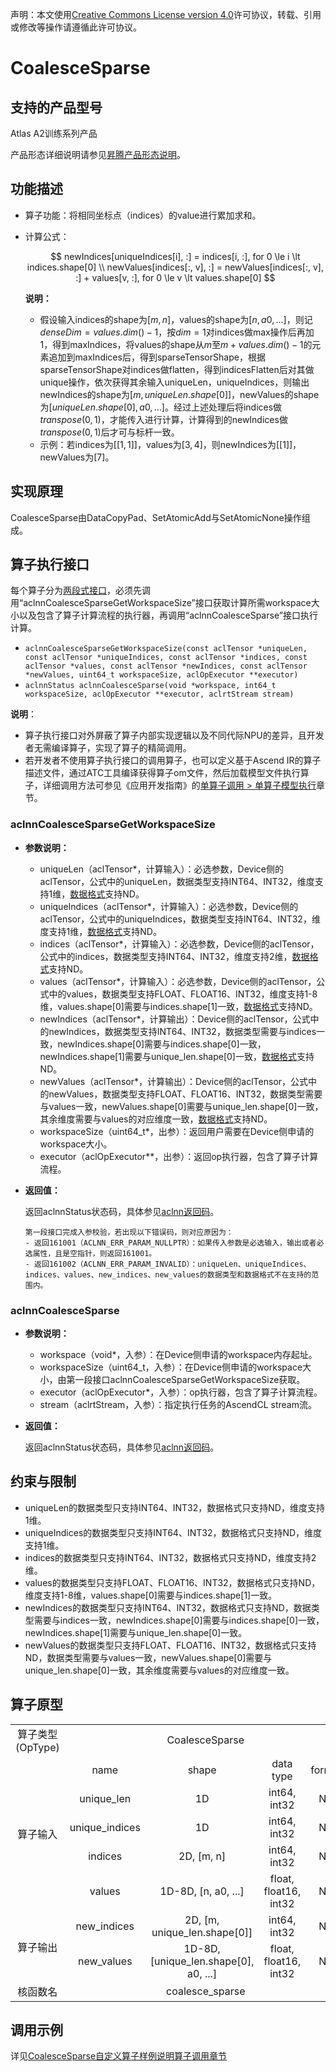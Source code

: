 声明：本文使用[Creative Commons License version 4.0](https://creativecommons.org/licenses/by/4.0/legalcode)许可协议，转载、引用或修改等操作请遵循此许可协议。

# CoalesceSparse

## 支持的产品型号

Atlas A2训练系列产品

产品形态详细说明请参见[昇腾产品形态说明](https://www.hiascend.com/document/redirect/CannCommunityProductForm)。

## 功能描述

- 算子功能：将相同坐标点（indices）的value进行累加求和。
- 计算公式：
  
  $$
  newIndices[uniqueIndices[i], :] = indices[i, :], for 0 \le i \lt indices.shape[0] \\
  newValues[indices[:, v], :] = newValues[indices[:, v], :] + values[v, :], for 0 \le v \lt values.shape[0]
  $$
  
  **说明：**
  - 假设输入indices的shape为$[m, n]$，values的shape为$[n, a0, ...]$，则记$denseDim = values.dim() - 1$，按$dim = 1$对indices做max操作后再加1，得到maxIndices，将values的shape从$m$至$m+ values.dim() - 1$的元素追加到maxIndices后，得到sparseTensorShape，根据sparseTensorShape对indices做flatten，得到indicesFlatten后对其做unique操作，依次获得其余输入uniqueLen，uniqueIndices，则输出newIndices的shape为$[m, uniqueLen.shape[0]]$，newValues的shape为$[uniqueLen.shape[0], a0, ...]$。经过上述处理后将indices做$transpose(0, 1)$，才能传入进行计算，计算得到的newIndices做$transpose(0,1)$后才可与标杆一致。
  - 示例：若indices为$[[1, 1]]$，values为$[3, 4]$，则newIndices为$[[1]]$，newValues为$[7]$。

## 实现原理

CoalesceSparse由DataCopyPad、SetAtomicAdd与SetAtomicNone操作组成。

## 算子执行接口

每个算子分为[两段式接口](common/两段式接口.md)，必须先调用“aclnnCoalesceSparseGetWorkspaceSize”接口获取计算所需workspace大小以及包含了算子计算流程的执行器，再调用“aclnnCoalesceSparse”接口执行计算。

* `aclnnCoalesceSparseGetWorkspaceSize(const aclTensor *uniqueLen, const aclTensor *uniqueIndices, const aclTensor *indices, const aclTensor *values, const aclTensor *newIndices, const aclTensor *newValues, uint64_t workspaceSize, aclOpExecutor **executor)`
* `aclnnStatus aclnnCoalesceSparse(void *workspace, int64_t workspaceSize, aclOpExecutor **executor, aclrtStream stream)`

**说明**：

- 算子执行接口对外屏蔽了算子内部实现逻辑以及不同代际NPU的差异，且开发者无需编译算子，实现了算子的精简调用。
- 若开发者不使用算子执行接口的调用算子，也可以定义基于Ascend IR的算子描述文件，通过ATC工具编译获得算子om文件，然后加载模型文件执行算子，详细调用方法可参见《应用开发指南》的[单算子调用 > 单算子模型执行](https://hiascend.com/document/redirect/CannCommunityCppOpcall)章节。

### aclnnCoalesceSparseGetWorkspaceSize

- **参数说明：**
  
  - uniqueLen（aclTensor\*，计算输入）：必选参数，Device侧的aclTensor，公式中的uniqueLen，数据类型支持INT64、INT32，维度支持1维，[数据格式](https://www.hiascend.com/document/detail/zh/CANNCommunityEdition/800alpha003/apiref/aolapi/context/common/%E6%95%B0%E6%8D%AE%E6%A0%BC%E5%BC%8F.md)支持ND。
  - uniqueIndices（aclTensor\*，计算输入）：必选参数，Device侧的aclTensor，公式中的uniqueIndices，数据类型支持INT64、INT32，维度支持1维，[数据格式](https://www.hiascend.com/document/detail/zh/CANNCommunityEdition/800alpha003/apiref/aolapi/context/common/%E6%95%B0%E6%8D%AE%E6%A0%BC%E5%BC%8F.md)支持ND。
  - indices（aclTensor\*，计算输入）：必选参数，Device侧的aclTensor，公式中的indices，数据类型支持INT64、INT32，维度支持2维，[数据格式](https://www.hiascend.com/document/detail/zh/CANNCommunityEdition/800alpha003/apiref/aolapi/context/common/%E6%95%B0%E6%8D%AE%E6%A0%BC%E5%BC%8F.md)支持ND。
  - values（aclTensor\*，计算输入）：必选参数，Device侧的aclTensor，公式中的values，数据类型支持FLOAT、FLOAT16、INT32，维度支持1-8维，values.shape[0]需要与indices.shape[1]一致，[数据格式](https://www.hiascend.com/document/detail/zh/CANNCommunityEdition/800alpha003/apiref/aolapi/context/common/%E6%95%B0%E6%8D%AE%E6%A0%BC%E5%BC%8F.md)支持ND。
  - newIndices（aclTensor\*，计算输出）：Device侧的aclTensor，公式中的newIndices，数据类型支持INT64、INT32，数据类型需要与indices一致，newIndices.shape[0]需要与indices.shape[0]一致，newIndices.shape[1]需要与unique_len.shape[0]一致，[数据格式](https://www.hiascend.com/document/detail/zh/CANNCommunityEdition/800alpha003/apiref/aolapi/context/common/%E6%95%B0%E6%8D%AE%E6%A0%BC%E5%BC%8F.md)支持ND。
  - newValues（aclTensor\*，计算输出）：Device侧的aclTensor，公式中的newValues，数据类型支持FLOAT、FLOAT16、INT32，数据类型需要与values一致，newValues.shape[0]需要与unique_len.shape[0]一致，其余维度需要与values的对应维度一致，[数据格式](https://www.hiascend.com/document/detail/zh/CANNCommunityEdition/800alpha003/apiref/aolapi/context/common/%E6%95%B0%E6%8D%AE%E6%A0%BC%E5%BC%8F.md)支持ND。
  - workspaceSize（uint64\_t\*，出参）：返回用户需要在Device侧申请的workspace大小。
  - executor（aclOpExecutor\*\*，出参）：返回op执行器，包含了算子计算流程。

- **返回值：**
  
  返回aclnnStatus状态码，具体参见[aclnn返回码](https://www.hiascend.com/document/detail/zh/CANNCommunityEdition/800alpha003/apiref/aolapi/context/common/aclnn%E8%BF%94%E5%9B%9E%E7%A0%81_fuse.md)。
  
  ```
  第一段接口完成入参校验，若出现以下错误码，则对应原因为：
  - 返回161001（ACLNN_ERR_PARAM_NULLPTR）：如果传入参数是必选输入，输出或者必选属性，且是空指针，则返回161001。
  - 返回161002（ACLNN_ERR_PARAM_INVALID）：uniqueLen、uniqueIndices、indices、values、new_indices、new_values的数据类型和数据格式不在支持的范围内。
  ```

### aclnnCoalesceSparse

- **参数说明：**
  
  - workspace（void\*，入参）：在Device侧申请的workspace内存起址。
  - workspaceSize（uint64\_t，入参）：在Device侧申请的workspace大小，由第一段接口aclnnCoalesceSparseGetWorkspaceSize获取。
  - executor（aclOpExecutor\*，入参）：op执行器，包含了算子计算流程。
  - stream（aclrtStream，入参）：指定执行任务的AscendCL stream流。
- **返回值：**
  
  返回aclnnStatus状态码，具体参见[aclnn返回码](https://www.hiascend.com/document/detail/zh/CANNCommunityEdition/800alpha003/apiref/aolapi/context/common/aclnn%E8%BF%94%E5%9B%9E%E7%A0%81_fuse.md)。

## 约束与限制

- uniqueLen的数据类型只支持INT64、INT32，数据格式只支持ND，维度支持1维。
- uniqueIndices的数据类型只支持INT64、INT32，数据格式只支持ND，维度支持1维。
- indices的数据类型只支持INT64、INT32，数据格式只支持ND，维度支持2维。
- values的数据类型只支持FLOAT、FLOAT16、INT32，数据格式只支持ND，维度支持1-8维，values.shape[0]需要与indices.shape[1]一致。
- newIndices的数据类型只支持INT64、INT32，数据格式只支持ND，数据类型需要与indices一致，newIndices.shape[0]需要与indices.shape[0]一致，newIndices.shape[1]需要与unique_len.shape[0]一致。
- newValues的数据类型只支持FLOAT、FLOAT16、INT32，数据格式只支持ND，数据类型需要与values一致，newValues.shape[0]需要与unique_len.shape[0]一致，其余维度需要与values的对应维度一致。

## 算子原型

<table>
<tr><td rowspan="1" align="center">算子类型(OpType)</td><td colspan="4" align="center">CoalesceSparse</td></tr>
</tr>
<tr><td rowspan="5" align="center">算子输入</td><td align="center">name</td><td align="center">shape</td><td align="center">data type</td><td align="center">format</td></tr>
<tr><td align="center">unique_len</td><td align="center">1D</td><td align="center">int64, int32</td><td align="center">ND</td></tr>
<tr><td align="center">unique_indices</td><td align="center">1D</td><td align="center">int64, int32</td><td align="center">ND</td></tr>
<tr><td align="center">indices</td><td align="center">2D, [m, n]</td><td align="center">int64, int32</td><td align="center">ND</td></tr>
<tr><td align="center">values</td><td align="center">1D-8D, [n, a0, ...]</td><td align="center">float, float16, int32</td><td align="center">ND</td></tr>
</tr>
</tr>
<tr><td rowspan="2" align="center">算子输出</td><td align="center">new_indices</td><td align="center">2D, [m, unique_len.shape[0]]</td><td align="center">int64, int32</td><td align="center">ND</td></tr>
<tr><td align="center">new_values</td><td align="center">1D-8D, [unique_len.shape[0], a0, ...]</td><td align="center">float, float16, int32</td><td align="center">ND</td></tr>
</tr>
<tr><td rowspan="1" align="center">核函数名</td><td colspan="4" align="center">coalesce_sparse</td></tr>
</table>

## 调用示例

详见[CoalesceSparse自定义算子样例说明算子调用章节](../README.md#算子调用)
